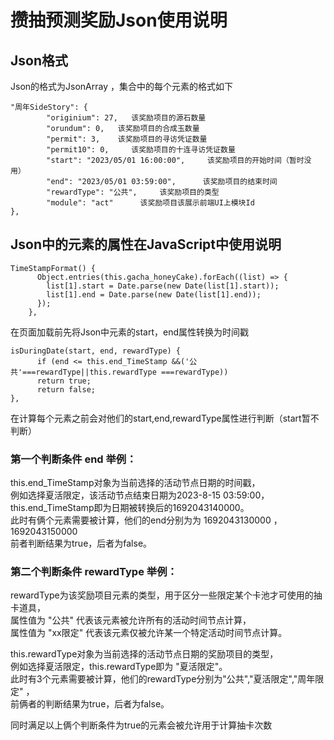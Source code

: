# 攒抽预测奖励Json使用说明

## Json格式
Json的格式为JsonArray ，集合中的每个元素的格式如下
```
"周年SideStory": {
        "originium": 27,   该奖励项目的源石数量
        "orundum": 0,   该奖励项目的合成玉数量
        "permit": 3,    该奖励项目的寻访凭证数量
        "permit10": 0,     该奖励项目的十连寻访凭证数量
        "start": "2023/05/01 16:00:00",     该奖励项目的开始时间（暂时没用）
        "end": "2023/05/01 03:59:00",      该奖励项目的结束时间
        "rewardType": "公共",     该奖励项目的类型
        "module": "act"      该奖励项目该展示前端UI上模块Id
},
```
## Json中的元素的属性在JavaScript中使用说明


```
TimeStampFormat() {
      Object.entries(this.gacha_honeyCake).forEach((list) => {
        list[1].start = Date.parse(new Date(list[1].start));
        list[1].end = Date.parse(new Date(list[1].end));
      });
    },
```
在页面加载前先将Json中元素的start，end属性转换为时间戳

```
isDuringDate(start, end, rewardType) {
      if (end <= this.end_TimeStamp &&('公共'===rewardType||this.rewardType ===rewardType)) 
      return true;
      return false;
},
```
在计算每个元素之前会对他们的start,end,rewardType属性进行判断（start暂不判断）

### 第一个判断条件 end 举例：
this.end_TimeStamp对象为当前选择的活动节点日期的时间戳，<br>
例如选择夏活限定，该活动节点结束日期为2023-8-15 03:59:00，this.end_TimeStamp即为日期被转换后的1692043140000。<br>
此时有俩个元素需要被计算，他们的end分别为为 1692043130000 ，1692043150000<br>
前者判断结果为true，后者为false。<br>

### 第二个判断条件 rewardType 举例：
rewardType为该奖励项目元素的类型，用于区分一些限定某个卡池才可使用的抽卡道具，<br>
属性值为 "公共" 代表该元素被允许所有的活动时间节点计算，<br>
属性值为 "xx限定" 代表该元素仅被允许某一个特定活动时间节点计算。<br>

this.rewardType对象为当前选择的活动节点日期的奖励项目的类型，<br>
例如选择夏活限定，this.rewardType即为 "夏活限定"。<br>
此时有3个元素需要被计算，他们的rewardType分别为"公共","夏活限定","周年限定" ，<br>
前俩者的判断结果为true，后者为false。

同时满足以上俩个判断条件为true的元素会被允许用于计算抽卡次数


